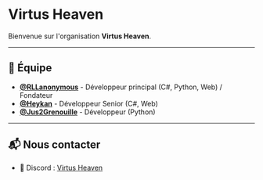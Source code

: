 # Virtus Heaven

Bienvenue sur l'organisation **Virtus Heaven**.

---

## 👥 Équipe

- **[@RLLanonymous](https://github.com/RLLanonymous)** - Développeur principal (C#, Python, Web) / Fondateur
- **[@Heykan](https://github.com/Heykan)** - Développeur Senior (C#, Web)
- **[@Jus2Grenouille](https://github.com/Jus2Grenouille)** - Développeur (Python)

---

## 📬 Nous contacter

- 💬 Discord : [Virtus Heaven](https://discord.gg/WUdr5zpMeP)
